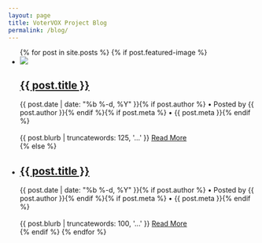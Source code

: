 ```yaml
---
layout: page
title: VoterVOX Project Blog
permalink: /blog/
---
```


<ul class="posts">
	{% for post in site.posts %}
		{% if post.featured-image %}
			<li class="featured-img">
				<img class="thumbnail float-left" src="{{ post.featured-image }}">
				<h2>
					<a href="{{ post.url | prepend: site.baseurl }}">{{ post.title }}</a>
				</h2>
				<span class="post-meta">{{ post.date | date: "%b %-d, %Y" }}{% if post.author %} • Posted by {{ post.author }}{% endif %}{% if post.meta %} • {{ post.meta }}{% endif %}</span><br /><br />
				<span>{{ post.blurb | truncatewords: 125, '...' }} <a href="{{ post.url | prepend: site.baseurl }}">Read More</a></span>
			</li>
		{% else %}
			<li class="no-img">
				<h2>
					<a href="{{ post.url | prepend: site.baseurl }}">{{ post.title }}</a>
				</h2>
				<span class="post-meta">{{ post.date | date: "%b %-d, %Y" }}{% if post.author %} • Posted by {{ post.author }}{% endif %}{% if post.meta %} • {{ post.meta }}{% endif %}</span><br /><br />
				<span>{{ post.blurb | truncatewords: 100, '...' }} <a href="{{ post.url | prepend: site.baseurl }}">Read More</a></span>
			</li>
		{% endif %}
	{% endfor %}
</ul>